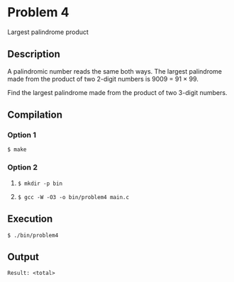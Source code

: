 # Problem 4

Largest palindrome product

## Description
A palindromic number reads the same both ways. The largest palindrome made from the product of two 2-digit numbers is 9009 = 91 × 99.

Find the largest palindrome made from the product of two 3-digit numbers.

## Compilation
### Option 1
`$ make`
### Option 2
1. `$ mkdir -p bin`

2. `$ gcc -W -O3 -o bin/problem4 main.c`

## Execution
`$ ./bin/problem4`

## Output
`Result: <total>`
